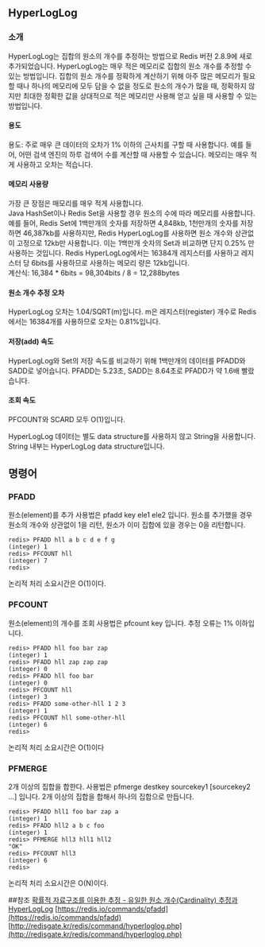 ## HyperLogLog
### 소개 
HyperLogLog는 집합의 원소의 개수를 추정하는 방법으로 Redis 버전 2.8.9에 새로 추가되었습니다.
HyperLogLog는 매우 적은 메모리로 집합의 원소 개수를 추정할 수 있는 방법입니다. 
집합의 원소 개수를 정확하게 계산하기 위해 아주 많은 메모리가 필요할 때나 하나의 메모리에 모두 담을 수 없을 정도로 원소의 개수가 많을 때, 
정확하지 않지만 최대한 정확한 값을 상대적으로 적은 메모리만 사용해 얻고 싶을 때 사용할 수 있는 방법입니다.


#### 용도
용도: 주로 매우 큰 데이터의 오차가 1% 이하의 근사치를 구할 때 사용합니다. 
예를 들어, 어떤 검색 엔진의 하루 검색어 수를 계산할 때 사용할 수 있습니다. 메모리는 매우 적게 사용하고 오차는 적습니다.

#### 메모리 사용량
가장 큰 장점은 매모리를 매우 적게 사용합니다.   
Java HashSet이나 Redis Set을 사용할 경우 원소의 수에 따라 메모리를 사용합니다. 
예를 들어, Redis Set에 1백만개의 숫자를 저장하면 4,848kb, 1천만개의 숫자를 저장하면 46,387kb를 사용하지만, 
Redis HyperLogLog를 사용하면 원소 개수와 상관없이 고정으로 12kb만 사용합니다. 
이는 1백만개 숫자의 Set과 비교하면 단지 0.25% 만 사용하는 것입니다.
Redis HyperLogLog에서는 16384개 레지스터를 사용하고 레지스터 당 6bits를 사용하므로 사용하는 메모리 량은 12kb입니다.   
계산식: 16,384 * 6bits = 98,304bits / 8 = 12,288bytes

#### 원소 개수 추정 오차
HyperLogLog 오차는 1.04/SQRT(m)입니다. 
m은 레지스터(register) 개수로 Redis에서는 16384개를 사용하므로 오차는 0.81%입니다.

#### 저장(add) 속도
HyperLogLog와 Set의 저장 속도를 비교하기 위해 1백만개의 데이터를 PFADD와 SADD로 넣어습니다. 
PFADD는 5.23초, SADD는 8.64초로 PFADD가 약 1.6배 빨랐습니다.

#### 조회 속도 
PFCOUNT와 SCARD 모두 O(1)입니다.

HyperLogLog 데이터는 별도 data structure를 사용하지 않고 String을 사용합니다. String 내부는 HyperLogLog data structure입니다.


## 명령어
### PFADD
원소(element)를 추가
사용법은 pfadd key ele1 ele2 입니다. 
원소를 추가했을 경우 원소의 개수와 상관없이 1을 리턴, 원소가 이미 집합에 있을 경우는 0을 리턴합니다.
```redis
redis> PFADD hll a b c d e f g
(integer) 1
redis> PFCOUNT hll
(integer) 7
redis> 
```
논리적 처리 소요시간은 O(1)이다.


### PFCOUNT
원소(element)의 개수를 조회
사용법은 pfcount key 입니다. 
추정 오류는 1% 이하입니다.
```redis
redis> PFADD hll foo bar zap
(integer) 1
redis> PFADD hll zap zap zap
(integer) 0
redis> PFADD hll foo bar
(integer) 0
redis> PFCOUNT hll
(integer) 3
redis> PFADD some-other-hll 1 2 3
(integer) 1
redis> PFCOUNT hll some-other-hll
(integer) 6
redis> 
```
논리적 처리 소요시간은 O(1)이다


### PFMERGE
2개 이상의 집합을 합한다.
사용법은 pfmerge destkey sourcekey1 [sourcekey2 ...] 입니다. 
2개 이상의 집합을 합해서 하나의 집합으로 만듭니다.

```redis
redis> PFADD hll1 foo bar zap a
(integer) 1
redis> PFADD hll2 a b c foo
(integer) 1
redis> PFMERGE hll3 hll1 hll2
"OK"
redis> PFCOUNT hll3
(integer) 6
redis> 
```
논리적 처리 소요시간은 O(N)이다.

##참조
[확률적 자료구조를 이용한 추정 - 유일한 원소 개수(Cardinality) 추정과 HyperLogLog](https://d2.naver.com/helloworld/711301)
[https://redis.io/commands/pfadd](https://redis.io/commands/pfadd)
[http://redisgate.kr/redis/command/hyperloglog.php](http://redisgate.kr/redis/command/hyperloglog.php)
